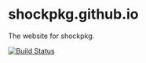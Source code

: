 # shockpkg.github.io

The website for shockpkg.

[![Build Status](https://travis-ci.com/shockpkg/shockpkg.github.io.svg?branch=dev)](https://travis-ci.com/shockpkg/shockpkg.github.io)
